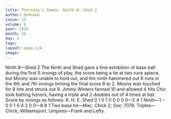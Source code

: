 ```yaml
---
title: Thursday’s Games: Ninth 8--Shed 2
author: Unknown
issue: 14
volume: 6
year: 1916
month: 24
day: V
tags:
layout: page.njk
image:
---
```

Ninth 8—Shed 2      The Ninth and Shed gave a fine exhibition of base ball during the first 5 innings of play, the score being a tie at two runs apiece, but Moony was unable to hold out, and the ninth hammered out 6 runs in the 6th and 7th innings brining the final score 8 to 2.    Moony was touched for 8 hits and struck out 9.   Jimmy Winters fanned 10 and allowed 4 hits Chic took batting honors, having a triple and 2 doubles out of 4 times at bat.    Score by innings as follows:   R. H. E. Shed 0 1 0 1 0 0 0 0 0—2 4 1 Ninth—1 – 0 0 1 0 4 2 0 0—8 8 1   Two base hit—Mac; Chick 2; Sox; 7078.   Triples—Chick; Williamsport.   Umpires—Frank and Lefty.   
